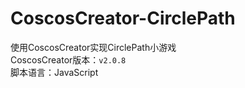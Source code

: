 # CoscosCreator-CirclePath
使用CoscosCreator实现CirclePath小游戏<br>
CoscosCreator版本：`v2.0.8`<br>
脚本语言：JavaScript
